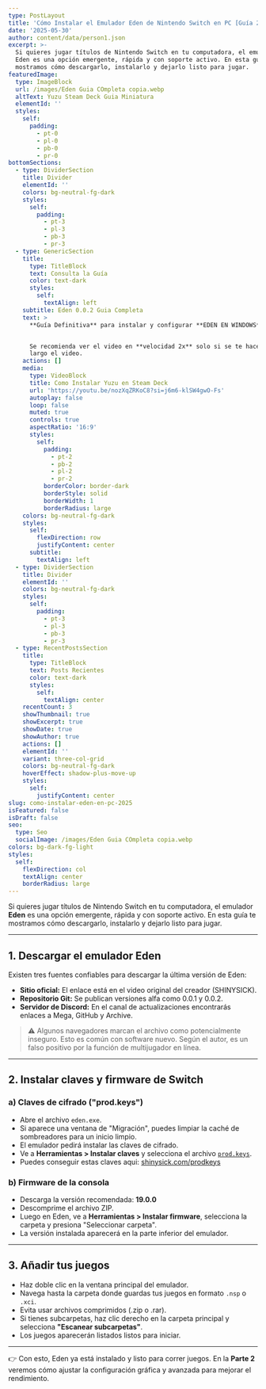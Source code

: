 ```yaml
---
type: PostLayout
title: 'Cómo Instalar el Emulador Eden de Nintendo Switch en PC [Guía 2025]'
date: '2025-05-30'
author: content/data/person1.json
excerpt: >-
  Si quieres jugar títulos de Nintendo Switch en tu computadora, el emulador
  Eden es una opción emergente, rápida y con soporte activo. En esta guía te
  mostramos cómo descargarlo, instalarlo y dejarlo listo para jugar.
featuredImage:
  type: ImageBlock
  url: /images/Eden Guia COmpleta copia.webp
  altText: Yuzu Steam Deck Guia Miniatura
  elementId: ''
  styles:
    self:
      padding:
        - pt-0
        - pl-0
        - pb-0
        - pr-0
bottomSections:
  - type: DividerSection
    title: Divider
    elementId: ''
    colors: bg-neutral-fg-dark
    styles:
      self:
        padding:
          - pt-3
          - pl-3
          - pb-3
          - pr-3
  - type: GenericSection
    title:
      type: TitleBlock
      text: Consulta la Guía
      color: text-dark
      styles:
        self:
          textAlign: left
    subtitle: Eden 0.0.2 Guia Completa
    text: >
      **Guía Definitiva** para instalar y configurar **EDEN EN WINDOWS**.


      Se recomienda ver el video en **velocidad 2x** solo si se te hace muy
      largo el video.
    actions: []
    media:
      type: VideoBlock
      title: Como Instalar Yuzu en Steam Deck
      url: 'https://youtu.be/nozXqZRKoC8?si=j6m6-klSW4gwO-Fs'
      autoplay: false
      loop: false
      muted: true
      controls: true
      aspectRatio: '16:9'
      styles:
        self:
          padding:
            - pt-2
            - pb-2
            - pl-2
            - pr-2
          borderColor: border-dark
          borderStyle: solid
          borderWidth: 1
          borderRadius: large
    colors: bg-neutral-fg-dark
    styles:
      self:
        flexDirection: row
        justifyContent: center
      subtitle:
        textAlign: left
  - type: DividerSection
    title: Divider
    elementId: ''
    colors: bg-neutral-fg-dark
    styles:
      self:
        padding:
          - pt-3
          - pl-3
          - pb-3
          - pr-3
  - type: RecentPostsSection
    title:
      type: TitleBlock
      text: Posts Recientes
      color: text-dark
      styles:
        self:
          textAlign: center
    recentCount: 3
    showThumbnail: true
    showExcerpt: true
    showDate: true
    showAuthor: true
    actions: []
    elementId: ''
    variant: three-col-grid
    colors: bg-neutral-fg-dark
    hoverEffect: shadow-plus-move-up
    styles:
      self:
        justifyContent: center
slug: como-instalar-eden-en-pc-2025
isFeatured: false
isDraft: false
seo:
  type: Seo
  socialImage: /images/Eden Guia COmpleta copia.webp
colors: bg-dark-fg-light
styles:
  self:
    flexDirection: col
    textAlign: center
    borderRadius: large
---
```

Si quieres jugar títulos de Nintendo Switch en tu computadora, el emulador **Eden** es una opción emergente, rápida y con soporte activo. En esta guía te mostramos cómo descargarlo, instalarlo y dejarlo listo para jugar.

***

## 1. Descargar el emulador Eden

Existen tres fuentes confiables para descargar la última versión de Eden:

*   **Sitio oficial:** El enlace está en el video original del creador (SHINYSICK).
*   **Repositorio Git:** Se publican versiones alfa como 0.0.1 y 0.0.2.
*   **Servidor de Discord:** En el canal de actualizaciones encontrarás enlaces a Mega, GitHub y Archive.

> ⚠️ Algunos navegadores marcan el archivo como potencialmente inseguro. Esto es común con software nuevo. Según el autor, es un falso positivo por la función de multijugador en línea.

***

## 2. Instalar claves y firmware de Switch

### a) Claves de cifrado ("prod.keys")

*   Abre el archivo `eden.exe`.
*   Si aparece una ventana de "Migración", puedes limpiar la caché de sombreadores para un inicio limpio.
*   El emulador pedirá instalar las claves de cifrado.
*   Ve a **Herramientas > Instalar claves** y selecciona el archivo [`prod.keys`](/prodkeys).
*   Puedes conseguir estas claves aqui: [shinysick.com/prodkeys](/prodkeys)

### b) Firmware de la consola

*   Descarga la versión recomendada: **19.0.0**
*   Descomprime el archivo ZIP.
*   Luego en Eden, ve a **Herramientas > Instalar firmware**, selecciona la carpeta y presiona "Seleccionar carpeta".
*   La versión instalada aparecerá en la parte inferior del emulador.

***

## 3. Añadir tus juegos

*   Haz doble clic en la ventana principal del emulador.
*   Navega hasta la carpeta donde guardas tus juegos en formato `.nsp` o `.xci`.
*   Evita usar archivos comprimidos (.zip o .rar).
*   Si tienes subcarpetas, haz clic derecho en la carpeta principal y selecciona **"Escanear subcarpetas"**.
*   Los juegos aparecerán listados listos para iniciar.

***

👉 Con esto, Eden ya está instalado y listo para correr juegos. En la **Parte 2** veremos cómo ajustar la configuración gráfica y avanzada para mejorar el rendimiento.

